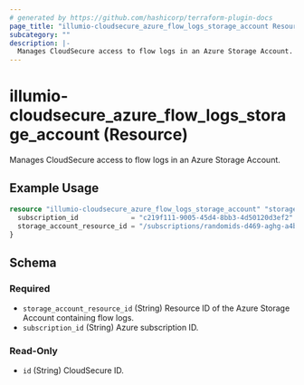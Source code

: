 ```yaml
---
# generated by https://github.com/hashicorp/terraform-plugin-docs
page_title: "illumio-cloudsecure_azure_flow_logs_storage_account Resource - illumio-cloudsecure"
subcategory: ""
description: |-
  Manages CloudSecure access to flow logs in an Azure Storage Account.
---
```


# illumio-cloudsecure_azure_flow_logs_storage_account (Resource)

Manages CloudSecure access to flow logs in an Azure Storage Account.

## Example Usage

```terraform
resource "illumio-cloudsecure_azure_flow_logs_storage_account" "storage_account_example" {
  subscription_id             = "c219f111-9005-45d4-8bb3-4d50120d3ef2"
  storage_account_resource_id = "/subscriptions/randomids-d469-aghg-a4b4-asdsdasadas/resourceGroups/azrg-illumio/providers/Microsoft.Storage/storageAccounts/illumioazuretest"
}
```

<!-- schema generated by tfplugindocs -->
## Schema

### Required

- `storage_account_resource_id` (String) Resource ID of the Azure Storage Account containing flow logs.
- `subscription_id` (String) Azure subscription ID.

### Read-Only

- `id` (String) CloudSecure ID.
